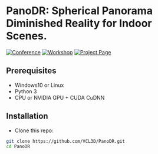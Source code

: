 # PanoDR: Spherical Panorama Diminished Reality for Indoor Scenes.

[![Conference](http://img.shields.io/badge/CVPR-2021-blue.svg?style=plastic)](http://cvpr2021.thecvf.com/)
[![Workshop](http://img.shields.io/badge/OmniCV-2021-lightblue.svg?style=plastic)](https://sites.google.com/view/omnicv2021/home)
[![Project Page](http://img.shields.io/badge/Project-Page-blueviolet.svg?style=plastic)](https://vcl3d.github.io/PanoDR/)

## Prerequisites
- Windows10 or Linux
- Python 3
- CPU or NVIDIA GPU + CUDA CuDNN

## Installation
- Clone this repo:

```bash
git clone https://github.com/VCL3D/PanoDR.git
cd PanoDR
```

